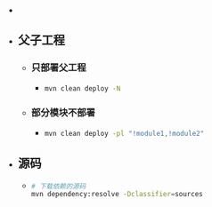 -
- ## 父子工程
	- ### 只部署父工程
		- ``` sh
		  mvn clean deploy -N
		  ```
	- ### 部分模块不部署
		- ``` sh
		  mvn clean deploy -pl "!module1,!module2"
		  ```
- ## 源码
	- ``` sh
	  # 下载依赖的源码
	  mvn dependency:resolve -Dclassifier=sources
	  ```